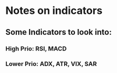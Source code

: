 # Notes on indicators

## Some Indicators to look into:

### High Prio: RSI, MACD

### Lower Prio: ADX, ATR, VIX, SAR